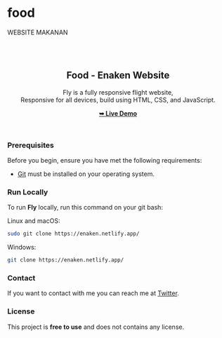 # food
WEBSITE MAKANAN
<div align="center">
 

  <br />
  <br />

  <h2 align="center">Food - Enaken Website</h2>

  Fly is a fully responsive flight website, <br />Responsive for all devices, build using HTML, CSS, and JavaScript.

  <a href="https://enaken.netlify.app//"><strong>➥ Live Demo</strong></a>

</div>

<br />



### Prerequisites

Before you begin, ensure you have met the following requirements:

* [Git](https://git-scm.com/downloads "Download Git") must be installed on your operating system.

### Run Locally

To run **Fly** locally, run this command on your git bash:

Linux and macOS:

```bash
sudo git clone https://enaken.netlify.app/
```

Windows:

```bash
git clone https://enaken.netlify.app/
```

### Contact

If you want to contact with me you can reach me at [Twitter](https://www.twitter.com/sandi).

### License

This project is **free to use** and does not contains any license.
